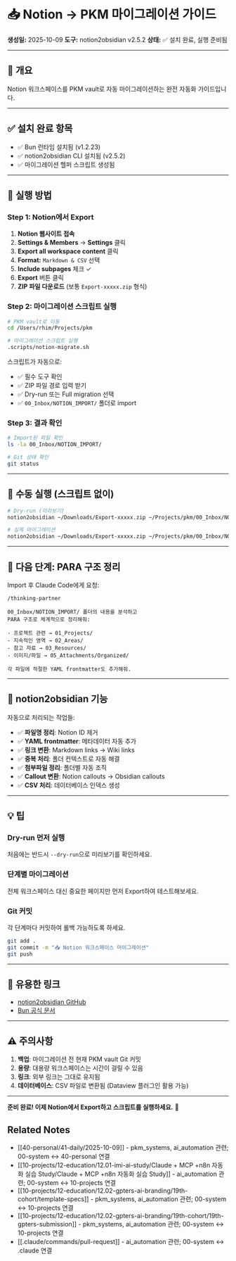 # 📥 Notion → PKM 마이그레이션 가이드

**생성일:** 2025-10-09
**도구:** notion2obsidian v2.5.2
**상태:** ✅ 설치 완료, 실행 준비됨

---

## 🎯 개요

Notion 워크스페이스를 PKM vault로 자동 마이그레이션하는 완전 자동화 가이드입니다.

---

## ✅ 설치 완료 항목

- ✅ Bun 런타임 설치됨 (v1.2.23)
- ✅ notion2obsidian CLI 설치됨 (v2.5.2)
- ✅ 마이그레이션 헬퍼 스크립트 생성됨

---

## 🚀 실행 방법

### Step 1: Notion에서 Export

1. **Notion 웹사이트 접속**
2. **Settings & Members** → **Settings** 클릭
3. **Export all workspace content** 클릭
4. **Format:** `Markdown & CSV` 선택
5. **Include subpages** 체크 ✓
6. **Export** 버튼 클릭
7. **ZIP 파일 다운로드** (보통 `Export-xxxxx.zip` 형식)

### Step 2: 마이그레이션 스크립트 실행

```bash
# PKM vault로 이동
cd /Users/rhim/Projects/pkm

# 마이그레이션 스크립트 실행
.scripts/notion-migrate.sh
```

스크립트가 자동으로:
- ✅ 필수 도구 확인
- ✅ ZIP 파일 경로 입력 받기
- ✅ Dry-run 또는 Full migration 선택
- ✅ `00_Inbox/NOTION_IMPORT/` 폴더로 import

### Step 3: 결과 확인

```bash
# Import된 파일 확인
ls -la 00_Inbox/NOTION_IMPORT/

# Git 상태 확인
git status
```

---

## 🔧 수동 실행 (스크립트 없이)

```bash
# Dry-run (미리보기)
notion2obsidian ~/Downloads/Export-xxxxx.zip ~/Projects/pkm/00_Inbox/NOTION_IMPORT --dry-run --verbose

# 실제 마이그레이션
notion2obsidian ~/Downloads/Export-xxxxx.zip ~/Projects/pkm/00_Inbox/NOTION_IMPORT --verbose
```

---

## 📂 다음 단계: PARA 구조 정리

Import 후 Claude Code에게 요청:

```
/thinking-partner

00_Inbox/NOTION_IMPORT/ 폴더의 내용을 분석하고
PARA 구조로 체계적으로 정리해줘:

- 프로젝트 관련 → 01_Projects/
- 지속적인 영역 → 02_Areas/
- 참고 자료 → 03_Resources/
- 이미지/파일 → 05_Attachments/Organized/

각 파일에 적절한 YAML frontmatter도 추가해줘.
```

---

## 🎁 notion2obsidian 기능

자동으로 처리되는 작업들:

- ✅ **파일명 정리**: Notion ID 제거
- ✅ **YAML frontmatter**: 메타데이터 자동 추가
- ✅ **링크 변환**: Markdown links → Wiki links
- ✅ **중복 처리**: 폴더 컨텍스트로 자동 해결
- ✅ **첨부파일 정리**: 폴더별 자동 조직
- ✅ **Callout 변환**: Notion callouts → Obsidian callouts
- ✅ **CSV 처리**: 데이터베이스 인덱스 생성

---

## 💡 팁

### Dry-run 먼저 실행
처음에는 반드시 `--dry-run`으로 미리보기를 확인하세요.

### 단계별 마이그레이션
전체 워크스페이스 대신 중요한 페이지만 먼저 Export하여 테스트해보세요.

### Git 커밋
각 단계마다 커밋하여 롤백 가능하도록 하세요.

```bash
git add .
git commit -m "📥 Notion 워크스페이스 마이그레이션"
git push
```

---

## 🔗 유용한 링크

- [notion2obsidian GitHub](https://bitbonsai.github.io/notion2obsidian/)
- [Bun 공식 문서](https://bun.sh)

---

## ⚠️ 주의사항

1. **백업**: 마이그레이션 전 현재 PKM vault Git 커밋
2. **용량**: 대용량 워크스페이스는 시간이 걸릴 수 있음
3. **링크**: 외부 링크는 그대로 유지됨
4. **데이터베이스**: CSV 파일로 변환됨 (Dataview 플러그인 활용 가능)

---

**준비 완료! 이제 Notion에서 Export하고 스크립트를 실행하세요.** 🚀

## Related Notes

- [[40-personal/41-daily/2025-10-09]] - pkm_systems, ai_automation 관련; 00-system ↔ 40-personal 연결
- [[10-projects/12-education/12.01-imi-ai-study/Claude + MCP +n8n 자동화 실습 Study/Claude + MCP +n8n 자동화 실습 Study]] - ai_automation 관련; 00-system ↔ 10-projects 연결
- [[10-projects/12-education/12.02-gpters-ai-branding/19th-cohort/template-specs]] - pkm_systems, ai_automation 관련; 00-system ↔ 10-projects 연결
- [[10-projects/12-education/12.02-gpters-ai-branding/19th-cohort/19th-gpters-submission]] - pkm_systems, ai_automation 관련; 00-system ↔ 10-projects 연결
- [[.claude/commands/pull-request]] - ai_automation 관련; 00-system ↔ .claude 연결
